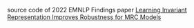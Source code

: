 source code of 2022 EMNLP Findings paper [Learning Invariant Representation Improves Robustness for MRC Models](https://aclanthology.org/2022.findings-emnlp.241/)
